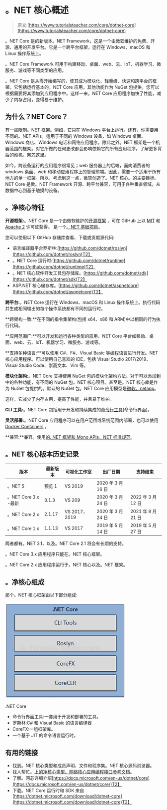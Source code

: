 # 。NET 核心概述

> 原文:[https://www.tutorialsteacher.com/core/dotnet-core](https://www.tutorialsteacher.com/core/dotnet-core)

。NET Core 是的新版本。NET Framework，这是一个由微软维护的免费、开源、通用的开发平台。它是一个跨平台框架，运行在 Windows、macOS 和 Linux 操作系统上。

。NET Core Framework 可用于构建移动、桌面、web、云、IoT、机器学习、微服务、游戏等不同类型的应用。

。NET Core 是从零开始编写的，使其成为模块化、轻量级、快速和跨平台的框架。它包括运行基本的。NET Core 应用。其他功能作为 NuGet 包提供，您可以根据需要将其添加到应用程序中。这样一来。NET Core 应用程序加快了性能，减少了内存占用，变得易于维护。

## 为什么？NET Core？

有一些限制。NET 框架。例如，它只在 Windows 平台上运行。还有，你需要用不同的。NET APIs，适用于不同的 Windows 设备，如 Windows 桌面、Windows 商店、Windows 电话和网络应用程序。除此之外。NET 框架是一个机器范围的框架。对它所做的任何更改都会影响依赖它的所有应用程序。了解更多背后的动机。网芯[这里](https://devblogs.microsoft.com/dotnet/introducing-net-core/)。

如今，跨设备运行的应用程序很常见；web 服务器上的后端，面向消费者的 windows 桌面、web 和移动应用程序上的管理前端。因此，需要一个适用于所有地方的单一框架。所以，考虑到这一点，微软创造了。NET 核心。的主要目标。NET Core 是做。NET Framework 开源、跨平台兼容，可用于各种垂直领域，从数据中心到基于触摸的设备。

## 。净核心特征

**开源框架:**。NET Core 是一个由微软维护的[开源框架](https://dotnet.microsoft.com/platform/open-source) ，可在 GitHub 上以 [MIT](https://github.com/dotnet/runtime/blob/master/LICENSE.TXT) 和 [Apache 2](https://www.apache.org/licenses/LICENSE-2.0) 许可证获得。 是一个[。NET 基础项目](https://dotnetfoundation.org/)。

您可以使用以下 GitHub 存储库查看、下载或贡献源代码:

*   语言编译器平台罗斯林:[https://github.com/dotnet/roslyn](https://github.com/dotnet/roslyn)T2】
*   。NET Core 运行时:[https://github.com/dotnet/runtime](https://github.com/dotnet/runtime)T2】
*   。NET 核心软件开发工具包存储库。[https://github.com/dotnet/sdk](https://github.com/dotnet/sdk)T2】
*   ASP.NET 核心储存库。[https://github.com/dotnet/aspnetcore](https://github.com/dotnet/aspnetcore)T2】

**跨平台:**。NET Core 运行在 Windows、macOS 和 Linux 操作系统上。执行代码并生成相同输出的每个操作系统都有不同的运行时。

**跨架构一致:**在不同的指令集架构(包括 x64、x86 和 ARM)中以相同的行为执行代码。

**应用范围广:**可以开发和运行各种类型的应用。NET Core 平台如移动、桌面、web、云、IoT、机器学习、微服务、游戏等。

**支持多种语言:**可以使用 C#、F#、Visual Basic 等编程语言进行开发。NET 核心应用程序。可以使用自己喜欢的 IDE，包括 Visual Studio 2017/2019、Visual Studio Code、崇高文本、Vim 等。

**模块化架构:**。NET Core 支持使用 NuGet 包的模块化架构方法。对于可以添加到中的各种功能，有不同的 NuGet 包。NET 核心项目。甚至是。NET 核心库是作为 NuGet 包提供的。默认的 NuGet 包。NET Core 应用模型是[微软。netapp](https://www.nuget.org/packages/Microsoft.NETCore.App)。

这样，它减少了内存占用，提高了性能，并且易于维护。

**CLI 工具:**。NET Core 包括用于开发和持续集成的[命令行工具](/core/net-core-command-line-interface)(命令行界面)。

**灵活部署:**。NET Core 应用程序可以在用户范围或系统范围内部署，也可以使用 [Docker Containers](https://docs.microsoft.com/en-us/dotnet/core/docker/introduction) 。

**兼容:**兼容。使用[的. NET 框架和 Mono APIs。NET 标准规范](https://docs.microsoft.com/en-us/dotnet/standard/net-standard)。

## 。NET 核心版本历史记录

| 版本 | 最新版本 | 可视化工作室 | 出厂日期 | 支持结束 |
| --- | --- | --- | --- | --- |
| 。NET 5 | 预览 1 | VS 2019 | 2020 年 3 月 16 日 |  |
| 。NET Core 3.x -最新 | 3.1.3 | VS 209 | 2020 年 3 月 24 日 | 2022 年 3 月 12 日 |
| 。NET Core 2.x | 2.1.17 | VS 2017，2019 | 2020 年 3 月 24 日 | 2021 年 8 月 21 日 |
| 。NET Core 1.x | 1.1.13 | VS 2017 | 2019 年 5 月 14 日 | 2019 年 5 月 27 日 |

两者都有。NET 3.1，以及。NET Core 2.1 将会有长期的支持。

。NET Core 3.x 应用程序只能在。NET 核心框架。

。NET Core 2.x 应用程序运行于。NET 核心以及。NET 框架。

## 。净核心组成

那个。NET 核心框架由以下部分组成:

[![](img/517f79c5d5522cd9666b90530d605f34.png)](../../Content/images/core/dotnet-core-components.png)

.NET Core



*   命令行界面工具:一套用于开发和部署的工具。
*   罗斯林:C# 和 Visual Basic 的语言编译器
*   CoreFX:一组框架库。
*   一个基于 JIT 的命令语言运行时。

## 有用的链接

*   找到。NET 核心类型和成员声明、文件和程序集。NET 核心源码浏览器。
*   找人帮忙。[上的净核心类型。网络核心应用编程接口参考文档](https://docs.microsoft.com/dotnet/api/?view=netcore-3.0)。
*   了解。网芯详细介绍[https://docs.microsoft.com/en-us/dotnet/core](https://docs.microsoft.com/en-us/dotnet/core/)T2】
*   下载。NET Core 运行时和 SDK 来自[https://dotnet.microsoft.com/download/dotnet-core](https://dotnet.microsoft.com/download/dotnet-core)T2】